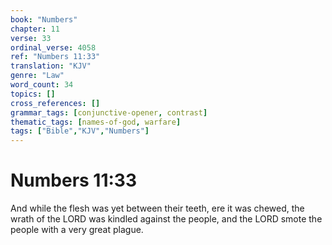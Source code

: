 ```yaml
---
book: "Numbers"
chapter: 11
verse: 33
ordinal_verse: 4058
ref: "Numbers 11:33"
translation: "KJV"
genre: "Law"
word_count: 34
topics: []
cross_references: []
grammar_tags: [conjunctive-opener, contrast]
thematic_tags: [names-of-god, warfare]
tags: ["Bible","KJV","Numbers"]
---
```


# Numbers 11:33

And while the flesh was yet between their teeth, ere it was chewed, the wrath of the LORD was kindled against the people, and the LORD smote the people with a very great plague.
